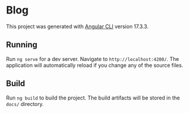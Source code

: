 # Blog

This project was generated with [Angular CLI](https://github.com/angular/angular-cli) version 17.3.3.

## Running

Run `ng serve` for a dev server. Navigate to `http://localhost:4200/`. The application will automatically reload if you change any of the source files.

## Build

Run `ng build` to build the project. The build artifacts will be stored in the `docs/` directory.
